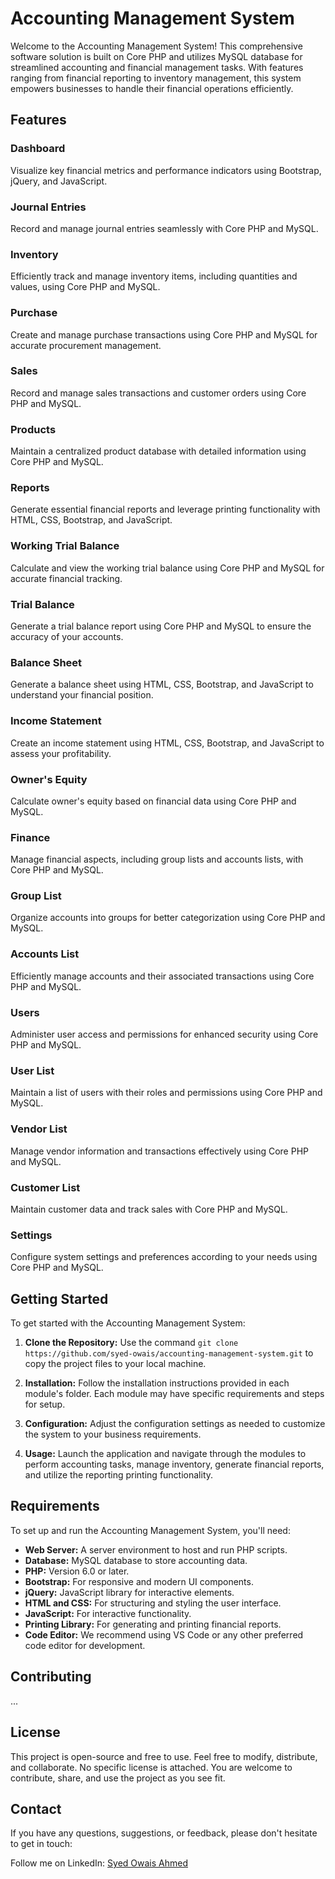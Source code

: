 # Accounting Management System

Welcome to the Accounting Management System! This comprehensive software solution is built on Core PHP and utilizes MySQL database for streamlined accounting and financial management tasks. With features ranging from financial reporting to inventory management, this system empowers businesses to handle their financial operations efficiently.

## Features

### Dashboard

Visualize key financial metrics and performance indicators using Bootstrap, jQuery, and JavaScript.

### Journal Entries

Record and manage journal entries seamlessly with Core PHP and MySQL.

### Inventory

Efficiently track and manage inventory items, including quantities and values, using Core PHP and MySQL.

### Purchase

Create and manage purchase transactions using Core PHP and MySQL for accurate procurement management.

### Sales

Record and manage sales transactions and customer orders using Core PHP and MySQL.

### Products

Maintain a centralized product database with detailed information using Core PHP and MySQL.

### Reports

Generate essential financial reports and leverage printing functionality with HTML, CSS, Bootstrap, and JavaScript.

### Working Trial Balance

Calculate and view the working trial balance using Core PHP and MySQL for accurate financial tracking.

### Trial Balance

Generate a trial balance report using Core PHP and MySQL to ensure the accuracy of your accounts.

### Balance Sheet

Generate a balance sheet using HTML, CSS, Bootstrap, and JavaScript to understand your financial position.

### Income Statement

Create an income statement using HTML, CSS, Bootstrap, and JavaScript to assess your profitability.

### Owner's Equity

Calculate owner's equity based on financial data using Core PHP and MySQL.

### Finance

Manage financial aspects, including group lists and accounts lists, with Core PHP and MySQL.

### Group List

Organize accounts into groups for better categorization using Core PHP and MySQL.

### Accounts List

Efficiently manage accounts and their associated transactions using Core PHP and MySQL.

### Users

Administer user access and permissions for enhanced security using Core PHP and MySQL.

### User List

Maintain a list of users with their roles and permissions using Core PHP and MySQL.

### Vendor List

Manage vendor information and transactions effectively using Core PHP and MySQL.

### Customer List

Maintain customer data and track sales with Core PHP and MySQL.

### Settings

Configure system settings and preferences according to your needs using Core PHP and MySQL.

## Getting Started

To get started with the Accounting Management System:

1. **Clone the Repository:** Use the command `git clone https://github.com/syed-owais/accounting-management-system.git` to copy the project files to your local machine.

2. **Installation:** Follow the installation instructions provided in each module's folder. Each module may have specific requirements and steps for setup.

3. **Configuration:** Adjust the configuration settings as needed to customize the system to your business requirements.

4. **Usage:** Launch the application and navigate through the modules to perform accounting tasks, manage inventory, generate financial reports, and utilize the reporting printing functionality.

## Requirements

To set up and run the Accounting Management System, you'll need:

- **Web Server:** A server environment to host and run PHP scripts.
- **Database:** MySQL database to store accounting data.
- **PHP:** Version 6.0 or later.
- **Bootstrap:** For responsive and modern UI components.
- **jQuery:** JavaScript library for interactive elements.
- **HTML and CSS:** For structuring and styling the user interface.
- **JavaScript:** For interactive functionality.
- **Printing Library:** For generating and printing financial reports.
- **Code Editor:** We recommend using VS Code or any other preferred code editor for development.


## Contributing

...

## License

This project is open-source and free to use. Feel free to modify, distribute, and collaborate. No specific license is attached. You are welcome to contribute, share, and use the project as you see fit.

## Contact

If you have any questions, suggestions, or feedback, please don't hesitate to get in touch:

Follow me on LinkedIn: [Syed Owais Ahmed](https://www.linkedin.com/in/syed-owais-ahmed-151b54150/)
